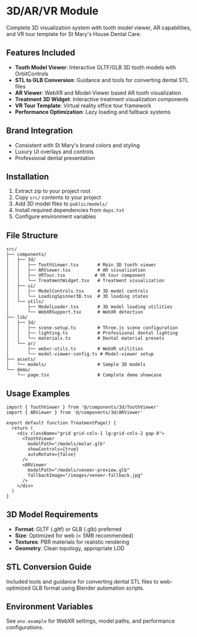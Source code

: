 # 3D/AR/VR Module

Complete 3D visualization system with tooth model viewer, AR capabilities, and VR tour template for St Mary's House Dental Care.

## Features Included

- **Tooth Model Viewer**: Interactive GLTF/GLB 3D tooth models with OrbitControls
- **STL to GLB Conversion**: Guidance and tools for converting dental STL files
- **AR Viewer**: WebXR and Model-Viewer based AR tooth visualization
- **Treatment 3D Widget**: Interactive treatment visualization components
- **VR Tour Template**: Virtual reality office tour framework
- **Performance Optimization**: Lazy loading and fallback systems

## Brand Integration

- Consistent with St Mary's brand colors and styling
- Luxury UI overlays and controls
- Professional dental presentation

## Installation

1. Extract zip to your project root
2. Copy `src/` contents to your project
3. Add 3D model files to `public/models/`
4. Install required dependencies from `deps.txt`
5. Configure environment variables

## File Structure

```
src/
├── components/
│   ├── 3d/
│   │   ├── ToothViewer.tsx       # Main 3D tooth viewer
│   │   ├── ARViewer.tsx          # AR visualization
│   │   ├── VRTour.tsx           # VR tour component
│   │   └── TreatmentWidget.tsx   # Treatment visualization
│   ├── ui/
│   │   ├── ModelControls.tsx     # 3D model controls
│   │   └── LoadingSpinner3D.tsx  # 3D loading states
│   └── utils/
│       ├── ModelLoader.tsx       # 3D model loading utilities
│       └── WebXRSupport.tsx      # WebXR detection
├── lib/
│   ├── 3d/
│   │   ├── scene-setup.ts        # Three.js scene configuration
│   │   ├── lighting.ts           # Professional dental lighting
│   │   └── materials.ts          # Dental material presets
│   └── ar/
│       ├── webxr-utils.ts        # WebXR utilities
│       └── model-viewer-config.ts # Model-viewer setup
├── assets/
│   └── models/                   # Sample 3D models
└── demo/
    └── page.tsx                  # Complete demo showcase
```

## Usage Examples

```tsx
import { ToothViewer } from '@/components/3d/ToothViewer'
import { ARViewer } from '@/components/3d/ARViewer'

export default function TreatmentPage() {
  return (
    <div className="grid grid-cols-1 lg:grid-cols-2 gap-8">
      <ToothViewer 
        modelPath="/models/molar.glb"
        showControls={true}
        autoRotate={false}
      />
      <ARViewer 
        modelPath="/models/veneer-preview.glb"
        fallbackImage="/images/veneer-fallback.jpg"
      />
    </div>
  )
}
```

## 3D Model Requirements

- **Format**: GLTF (.gltf) or GLB (.glb) preferred
- **Size**: Optimized for web (< 5MB recommended)
- **Textures**: PBR materials for realistic rendering
- **Geometry**: Clean topology, appropriate LOD

## STL Conversion Guide

Included tools and guidance for converting dental STL files to web-optimized GLB format using Blender automation scripts.

## Environment Variables

See `env.example` for WebXR settings, model paths, and performance configurations.


